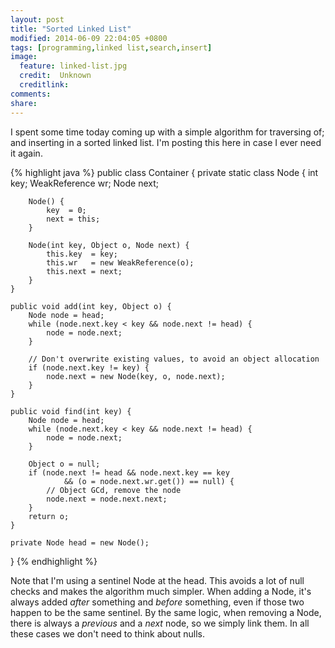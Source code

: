 ```yaml
---
layout: post
title: "Sorted Linked List"
modified: 2014-06-09 22:04:05 +0800
tags: [programming,linked list,search,insert]
image:
  feature: linked-list.jpg 
  credit:  Unknown
  creditlink: 
comments: 
share: 
---
```

I spent some time today coming up with a simple algorithm for traversing of; and inserting in a sorted linked list. I'm posting this here in case
I ever need it again.

{% highlight java %}
public class Container {
    private static class Node {
        int key;
        WeakReference wr;
        Node next;

        Node() {
            key  = 0;
            next = this;
        }

        Node(int key, Object o, Node next) {
            this.key  = key;
            this.wr   = new WeakReference(o);
            this.next = next;
        }
    }

    public void add(int key, Object o) {
        Node node = head;
        while (node.next.key < key && node.next != head) {
            node = node.next;
        }

        // Don't overwrite existing values, to avoid an object allocation
        if (node.next.key != key) {
            node.next = new Node(key, o, node.next);
        }
    }

    public void find(int key) {
        Node node = head;
        while (node.next.key < key && node.next != head) {
            node = node.next;
        }

        Object o = null;
        if (node.next != head && node.next.key == key
                && (o = node.next.wr.get()) == null) {
            // Object GCd, remove the node
            node.next = node.next.next;
        }
        return o;
    }

    private Node head = new Node();
}
{% endhighlight %}

Note that I'm using a sentinel Node at the head. This avoids a lot of null checks and makes the algorithm much simpler. When adding a Node, it's
always added _after_ something and _before_ something, even if those two happen to be the same sentinel. By the same logic, when removing a Node,
there is always a _previous_ and a _next_ node, so we simply link them. In all these cases we don't need to think about nulls.
